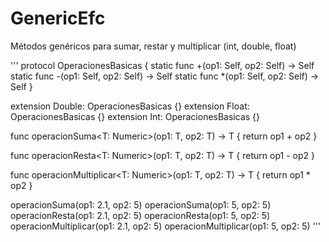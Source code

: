 # GenericEfc
Métodos genéricos para sumar, restar y multiplicar (int, double, float)

'''
protocol OperacionesBasicas {
    static func +(op1: Self, op2: Self) -> Self
    static func -(op1: Self, op2: Self) -> Self
    static func *(op1: Self, op2: Self) -> Self
}

extension Double: OperacionesBasicas {}
extension Float: OperacionesBasicas {}
extension Int: OperacionesBasicas {}

func operacionSuma<T: Numeric>(op1: T, op2: T) -> T {
    return op1 + op2
}

func operacionResta<T: Numeric>(op1: T, op2: T) -> T {
    return op1 - op2
}

func operacionMultiplicar<T: Numeric>(op1: T, op2: T) -> T {
    return op1 * op2
}

operacionSuma(op1: 2.1, op2: 5)
operacionSuma(op1: 5, op2: 5)
operacionResta(op1: 2.1, op2: 5)
operacionResta(op1: 5, op2: 5)
operacionMultiplicar(op1: 2.1, op2: 5)
operacionMultiplicar(op1: 5, op2: 5)
'''


